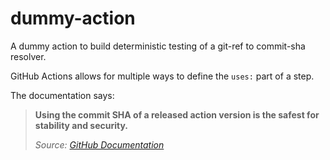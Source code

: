 # dummy-action

A dummy action to build deterministic testing of a git-ref to commit-sha resolver.

GitHub Actions allows for multiple ways to define the `uses:` part of a step.

The documentation says:

> **Using the commit SHA of a released action version is the safest for stability and security.**
> 
> _Source: [GitHub Documentation]_

[GitHub Documentation]: https://docs.github.com/en/actions/learn-github-actions/workflow-syntax-for-github-actions#jobsjob_idstepsuses
